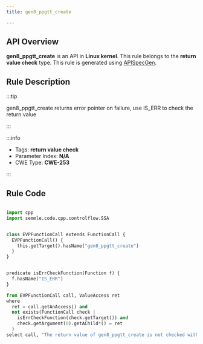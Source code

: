 ```yaml
---
title: gen8_ppgtt_create

---
```



## API Overview
**gen8_ppgtt_create** is an API in **Linux kernel**. This rule belongs to the **return value check** type. This rule is generated using [APISpecGen](../../tools/APISpecGen).
## Rule Description

:::tip

gen8_ppgtt_create returns error pointer on failure, use IS_ERR to check the return value

:::

:::info

- Tags: **return value check**
- Parameter Index: **N/A**
- CWE Type: **CWE-253**

:::

## Rule Code
```python

import cpp
import semmle.code.cpp.controlflow.SSA


class EVPFunctionCall extends FunctionCall {
  EVPFunctionCall() {
    this.getTarget().hasName("gen8_ppgtt_create")
  }
}


predicate isErrCheckFunction(Function f) {
  f.hasName("IS_ERR") 
}

from EVPFunctionCall call, ValueAccess ret
where
  ret = call.getAnAccess() and
  not exists(FunctionCall check |
    isErrCheckFunction(check.getTarget()) and
    check.getArgument(0).getAChild*() = ret
  )
select call, "The return value of gen8_ppgtt_create is not checked with IS_ERR."
    
```